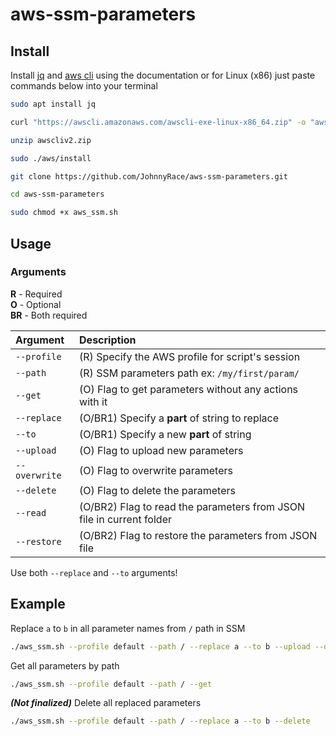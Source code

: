 # aws-ssm-parameters

## Install
Install [jq](https://stedolan.github.io/jq/) and [aws cli](https://docs.aws.amazon.com/cli/latest/userguide/getting-started-install.html) using the documentation or for Linux (x86) just paste commands below into your terminal
```bash
sudo apt install jq
```
```bash
curl "https://awscli.amazonaws.com/awscli-exe-linux-x86_64.zip" -o "awscliv2.zip"
```
```bash
unzip awscliv2.zip

```
```bash
sudo ./aws/install
```
```bash
git clone https://github.com/JohnnyRace/aws-ssm-parameters.git
```
```bash
cd aws-ssm-parameters
```
```bash
sudo chmod +x aws_ssm.sh
```


## Usage

### Arguments

**R** - Required  
**O** - Optional  
**BR** - Both required

| Argument      | Description |
| :---          |    :----   |
| `--profile`   | (R) Specify the AWS profile for script's session |
| `--path`      | (R) SSM parameters path ex: `/my/first/param/ ` |
| `--get`       | (O) Flag to get parameters without any actions with it |
| `--replace`   | (O/BR1) Specify a **part** of string to replace |
| `--to`        | (O/BR1) Specify a new **part** of string |
| `--upload`    | (O) Flag to upload new parameters |
| `--overwrite` | (O) Flag to overwrite parameters |
| `--delete`    | (O) Flag to delete the parameters |
| `--read`      | (O/BR2) Flag to read the parameters from JSON file in current folder |
| `--restore`   | (O/BR2) Flag to restore the parameters from JSON file |

Use both `--replace` and `--to` arguments!  

## Example

Replace `a` to `b` in all parameter names from `/` path in SSM
```bash
./aws_ssm.sh --profile default --path / --replace a --to b --upload --overwrite 
```
Get all parameters by path
```bash
./aws_ssm.sh --profile default --path / --get
```
***(Not finalized)*** Delete all replaced parameters
```bash
./aws_ssm.sh --profile default --path / --replace a --to b --delete
```
